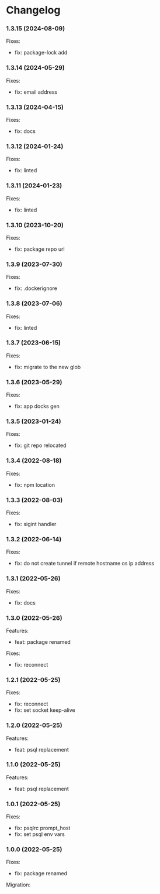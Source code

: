 # Changelog

### 1.3.15 (2024-08-09)

Fixes:

-   fix: package-lock add

### 1.3.14 (2024-05-29)

Fixes:

-   fix: email address

### 1.3.13 (2024-04-15)

Fixes:

-   fix: docs

### 1.3.12 (2024-01-24)

Fixes:

-   fix: linted

### 1.3.11 (2024-01-23)

Fixes:

-   fix: linted

### 1.3.10 (2023-10-20)

Fixes:

-   fix: package repo url

### 1.3.9 (2023-07-30)

Fixes:

-   fix: .dockerignore

### 1.3.8 (2023-07-06)

Fixes:

-   fix: linted

### 1.3.7 (2023-06-15)

Fixes:

-   fix: migrate to the new glob

### 1.3.6 (2023-05-29)

Fixes:

-   fix: app docks gen

### 1.3.5 (2023-01-24)

Fixes:

-   fix: git repo relocated

### 1.3.4 (2022-08-18)

Fixes:

-   fix: npm location

### 1.3.3 (2022-08-03)

Fixes:

-   fix: sigint handler

### 1.3.2 (2022-06-14)

Fixes:

-   fix: do not create tunnel if remote hostname os ip address

### 1.3.1 (2022-05-26)

Fixes:

-   fix: docs

### 1.3.0 (2022-05-26)

Features:

-   feat: package renamed

Fixes:

-   fix: reconnect

### 1.2.1 (2022-05-25)

Fixes:

-   fix: reconnect
-   fix: set socket keep-alive

### 1.2.0 (2022-05-25)

Features:

-   feat: psql replacement

### 1.1.0 (2022-05-25)

Features:

-   feat: psql replacement

### 1.0.1 (2022-05-25)

Fixes:

-   fix: psqlrc prompt_host
-   fix: set psql env vars

### 1.0.0 (2022-05-25)

Fixes:

-   fix: package renamed

Migration:

